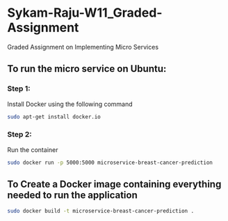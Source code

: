 # Sykam-Raju-W11_Graded-Assignment
Graded Assignment on Implementing Micro Services

## To run the micro service on Ubuntu:

### Step 1:

Install  Docker using the following command

```bash
sudo apt-get install docker.io
```

### Step 2:

Run the container


```bash
sudo docker run -p 5000:5000 microservice-breast-cancer-prediction
```

## To Create a Docker image containing everything needed to run the application 

```bash
sudo docker build -t microservice-breast-cancer-prediction .
```

